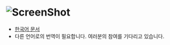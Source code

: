 # ![ScreenShot](https://raw.githubusercontent.com/Hanul/UPPERCASE.IO/master/LOGO.png)

* [한국어 문서](DOC/KR/INDEX.md)
* 다른 언어로의 번역이 필요합니다. 여러분의 참여를 기다리고 있습니다.
